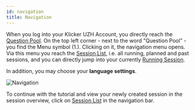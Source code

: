 ```yaml
---
id: navigation
title: Navigation
---
```


When you log into your Klicker UZH Account, you directly reach the [Question Pool](question_pool.md). On the top left corner - next to the word "Question Pool" - you find the Menu symbol (1.). Clicking on it, the navigation menu opens. Via this menu you reach the [Session List](session_list.md), i.e. all running, planned and past sessions, and you can directly jump into your currently [Running Session](session_running.md).

In addition, you may choose your **language settings**.

![Navigation](assets/navigation.png)

To continue with the tutorial and view your newly created session in the session overview, click on [Session List](session_list.md) in the navigation bar.
